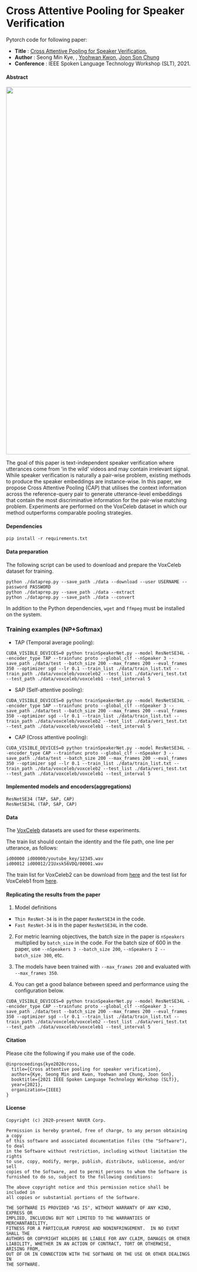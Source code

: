 # Cross Attentive Pooling for Speaker Verification
Pytorch code for following paper:
* **Title** :  [Cross Attentive Pooling for Speaker Verification.](https://arxiv.org/pdf/2008.05983.pdf)
* **Author** : Seong Min Kye, , [Yoohwan Kwon](https://yoohwankwon.github.io/), [Joon Son Chung](https://joonson.com/)
* **Conference** : IEEE Spoken Language Technology Workshop (SLT), 2021.

#### Abstract
<img align="middle" width="1000" src="https://github.com/seongmin-kye/CAP/blob/main/overview.png">

The goal of this paper is text-independent speaker verification where utterances come from 'in the wild' videos and may contain irrelevant signal. While speaker verification is naturally a pair-wise problem, existing methods to produce the speaker embeddings are instance-wise. In this paper, we propose Cross Attentive Pooling (CAP) that utilises the context information across the reference-query pair to generate utterance-level embeddings that contain the most discriminative information for the pair-wise matching problem. Experiments are performed on the VoxCeleb dataset in which our method outperforms comparable pooling strategies.

#### Dependencies
```
pip install -r requirements.txt
```

#### Data preparation

The following script can be used to download and prepare the VoxCeleb dataset for training.

```
python ./dataprep.py --save_path ./data --download --user USERNAME --password PASSWORD 
python ./dataprep.py --save_path ./data --extract
python ./dataprep.py --save_path ./data --convert
```

In addition to the Python dependencies, `wget` and `ffmpeg` must be installed on the system.

### Training examples (NP+Softmax)
- TAP (Temporal average pooling):
```
CUDA_VISIBLE_DEVICES=0 python trainSpeakerNet.py --model ResNetSE34L --encoder_type TAP --trainfunc proto --global_clf --nSpeaker 3 --save_path ./data/test --batch_size 200 --max_frames 200 --eval_frames 350 --optimizer sgd --lr 0.1 --train_list ./data/train_list.txt --train_path ./data/voxceleb/voxceleb2 --test_list ./data/veri_test.txt --test_path ./data/voxceleb/voxceleb1 --test_interval 5 
```
- SAP (Self-attentive pooling):
```
CUDA_VISIBLE_DEVICES=0 python trainSpeakerNet.py --model ResNetSE34L --encoder_type SAP --trainfunc proto --global_clf --nSpeaker 3 --save_path ./data/test --batch_size 200 --max_frames 200 --eval_frames 350 --optimizer sgd --lr 0.1 --train_list ./data/train_list.txt --train_path ./data/voxceleb/voxceleb2 --test_list ./data/veri_test.txt --test_path ./data/voxceleb/voxceleb1 --test_interval 5 
```
- CAP (Cross attentive pooling):
```
CUDA_VISIBLE_DEVICES=0 python trainSpeakerNet.py --model ResNetSE34L --encoder_type CAP --trainfunc proto --global_clf --nSpeaker 3 --save_path ./data/test --batch_size 200 --max_frames 200 --eval_frames 350 --optimizer sgd --lr 0.1 --train_list ./data/train_list.txt --train_path ./data/voxceleb/voxceleb2 --test_list ./data/veri_test.txt --test_path ./data/voxceleb/voxceleb1 --test_interval 5 
```

#### Implemented models and encoders(aggregations)
```
ResNetSE34 (TAP, SAP, CAP)
ResNetSE34L (TAP, SAP, CAP)
```

#### Data

The [VoxCeleb](http://www.robots.ox.ac.uk/~vgg/data/voxceleb/) datasets are used for these experiments.

The train list should contain the identity and the file path, one line per utterance, as follows:
```
id00000 id00000/youtube_key/12345.wav
id00012 id00012/21Uxsk56VDQ/00001.wav
```

The train list for VoxCeleb2 can be download from [here](http://www.robots.ox.ac.uk/~vgg/data/voxceleb/meta/train_list.txt) and the
test list for VoxCeleb1 from [here](http://www.robots.ox.ac.uk/~vgg/data/voxceleb/meta/veri_test.txt).

#### Replicating the results from the paper

1. Model definitions
  - `Thin ResNet-34` is in the paper `ResNetSE34` in the code.
  - `Fast ResNet-34` is in the paper `ResNetSE34L` in the code.

2. For metric learning objectives, the batch size in the paper is `nSpeakers` multiplied by `batch_size` in the code. For the batch size of 600 in the paper, use `--nSpeakers 3 --batch_size 200`, `--nSpeakers 2 --batch_size 300`, etc.

3. The models have been trained with `--max_frames 200` and evaluated with `--max_frames 350`.

4. You can get a good balance between speed and performance using the configuration below.
```
CUDA_VISIBLE_DEVICES=0 python trainSpeakerNet.py --model ResNetSE34L --encoder_type CAP --trainfunc proto --global_clf --nSpeaker 3 --save_path ./data/test --batch_size 200 --max_frames 200 --eval_frames 350 --optimizer sgd --lr 0.1 --train_list ./data/train_list.txt --train_path ./data/voxceleb/voxceleb2 --test_list ./data/veri_test.txt --test_path ./data/voxceleb/voxceleb1 --test_interval 5 
```

#### Citation

Please cite the following if you make use of the code.

```
@inproceedings{kye2020cross,
  title={Cross attentive pooling for speaker verification},
  author={Kye, Seong Min and Kwon, Yoohwan and Chung, Joon Son},
  booktitle={2021 IEEE Spoken Language Technology Workshop (SLT)},
  year={2021},
  organization={IEEE}
}
```

#### License
```
Copyright (c) 2020-present NAVER Corp.

Permission is hereby granted, free of charge, to any person obtaining a copy
of this software and associated documentation files (the "Software"), to deal
in the Software without restriction, including without limitation the rights
to use, copy, modify, merge, publish, distribute, sublicense, and/or sell
copies of the Software, and to permit persons to whom the Software is
furnished to do so, subject to the following conditions:

The above copyright notice and this permission notice shall be included in
all copies or substantial portions of the Software.

THE SOFTWARE IS PROVIDED "AS IS", WITHOUT WARRANTY OF ANY KIND, EXPRESS OR
IMPLIED, INCLUDING BUT NOT LIMITED TO THE WARRANTIES OF MERCHANTABILITY,
FITNESS FOR A PARTICULAR PURPOSE AND NONINFRINGEMENT.  IN NO EVENT SHALL THE
AUTHORS OR COPYRIGHT HOLDERS BE LIABLE FOR ANY CLAIM, DAMAGES OR OTHER
LIABILITY, WHETHER IN AN ACTION OF CONTRACT, TORT OR OTHERWISE, ARISING FROM,
OUT OF OR IN CONNECTION WITH THE SOFTWARE OR THE USE OR OTHER DEALINGS IN
THE SOFTWARE.
```
